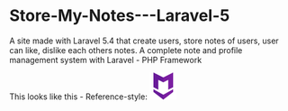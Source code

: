 # Store-My-Notes---Laravel-5
A site made with Laravel 5.4 that create users, store notes of users, user can like, dislike each others notes. A complete note and profile management system with Laravel - PHP Framework

This looks like this - 
Reference-style: 
![Main Page - Store My Notes][main]



[main]: https://github.com/adam-p/markdown-here/raw/master/src/common/images/icon48.png "Logo Title Text 2"
